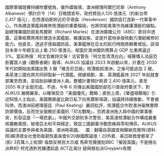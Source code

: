國際軍備競賽持續吹響號角，據外媒報導，澳洲總理阿爾巴尼斯（Anthony Albanese）預計於今（14）日晚間宣布，政府將投入120 億澳元（約新台幣 2,417 億元），在西澳珀斯附近的亨德森（Henderson）國防區打造新一代軍事中心，作為建造軍艦與維修核潛艇的重要樞紐，也將供給美軍作為維護潛艇的據點。副總理兼國防部長馬爾斯（Richard Marles）在澳洲廣播公司（ABC）節目中透露，這筆經費將用於建造水面艦艇、維護設施，並提升當地承接核動力潛艇維修的能力。他直言，透過亨德森國防區，美軍艦隊在亞太的航行時間將顯著增加，該項目未來十年總支出上看 250 億澳元，相當於澳洲國防預算占 GDP 比重將逼近 3%。當前熱搜：柯文哲維持交保！法官警告「柯文哲清清白白」喊聲傳入法庭恐影響證人據《觀察者網》報導，AUKUS 協議自 2023 年啟動以來，計畫在 2030 年代初開始由美國出售 3 艘「維吉尼亞級」核潛艇給澳洲，之後可能追加 2 艘，美英澳三國也將共同研製新一代潛艦。根據規劃，美、英潛艦最快 2027 年起就會部署至西澳，並協助訓練澳洲人員。整體計畫預計耗資 2,450 億美元，直至 2055 年才全面完成。不過，今年 6 月傳出美國國防部在川普政府要求下，對 AUKUS 展開審查，以確保契合「美國優先」戰略；直到上周，《華盛頓郵報》引述知情人士指出，美國務卿盧比歐已私下向馬爾斯保證，協議將持續推動，不會被叫停。而澳洲前總理基廷（Paul Keating）嚴詞批評，核潛艦合作對澳洲毫無實際防禦價值，反而完全服務於美國的「印太戰略」，恐將澳洲拖入與中國的軍事衝突，形容這是「一場悲劇」。中國外交部則多次警告，美英澳核潛艇合作構成嚴重核擴散風險，破壞亞太和平與穩定，敦促三國摒棄冷戰思維與零和博弈。AUKUS協議的主要參與者為美國、澳洲與英國。   圖：翻攝自英國首相蘇納克推特(資料照)賴清德全社會防衛韌性委員會9/20辦國際論壇！20外賓、美日歐商會都來了(影) 3百萬人上街頭! 倫敦反移民大示威 馬斯克聲援批BBC「摧毀英國」不是極左派幹的! 柯克遇刺兇嫌遭起底 ACT近滿分 疑與極右派Groypers有關